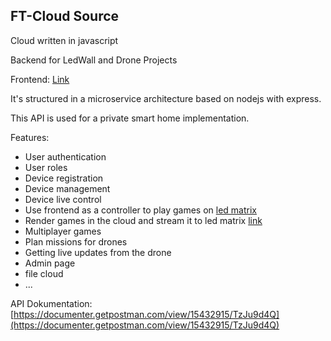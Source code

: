## FT-Cloud Source

Cloud written in javascript

Backend for LedWall and Drone Projects

Frontend: [Link](https://github.com/ft-frontend)

It's structured in a microservice architecture based on nodejs with express.

This API is used for a private smart home implementation.

Features:
 - User authentication
 - User roles
 - Device registration
 - Device management
 - Device live control
 - Use frontend as a controller to play games on [led matrix](https://github.com/LEDTisch)
 - Render games in the cloud and stream it to led matrix [link](https://github.com/LEDTisch/streamServer)
 - Multiplayer games
 - Plan missions for drones
 - Getting live updates from the drone
 - Admin page
 - file cloud
 - ...
 
 
 API Dokumentation: [https://documenter.getpostman.com/view/15432915/TzJu9d4Q](https://documenter.getpostman.com/view/15432915/TzJu9d4Q)
 

